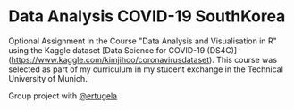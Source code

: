 # Data Analysis COVID-19 SouthKorea
Optional Assignment in the Course "Data Analysis and Visualisation in R" using the Kaggle dataset [Data Science for COVID-19 (DS4C)] (https://www.kaggle.com/kimjihoo/coronavirusdataset). This course was selected as part of my curriculum in my student exchange in the Technical University of Munich.

Group project with [@ertugela](https://github.com/ertugela)
